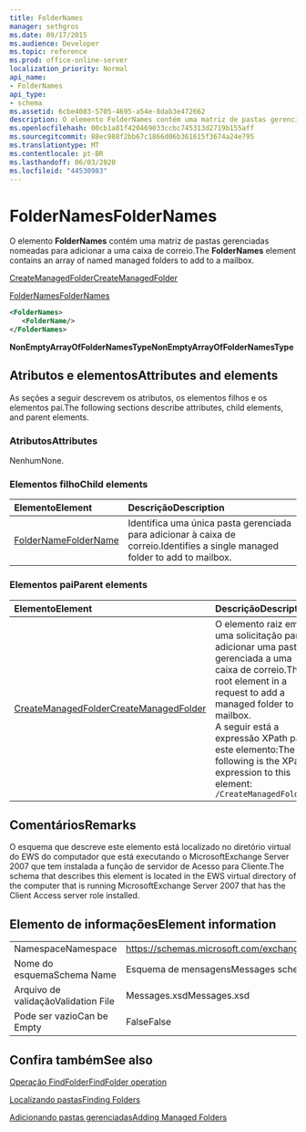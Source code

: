 ```yaml
---
title: FolderNames
manager: sethgros
ms.date: 09/17/2015
ms.audience: Developer
ms.topic: reference
ms.prod: office-online-server
localization_priority: Normal
api_name:
- FolderNames
api_type:
- schema
ms.assetid: 6cbe4083-5705-4695-a54e-8dab3e472662
description: O elemento FolderNames contém uma matriz de pastas gerenciadas nomeadas para adicionar a uma caixa de correio.
ms.openlocfilehash: 00cb1a81f420469033ccbc745313d2719b155aff
ms.sourcegitcommit: 88ec988f2bb67c1866d06b361615f3674a24e795
ms.translationtype: MT
ms.contentlocale: pt-BR
ms.lasthandoff: 06/03/2020
ms.locfileid: "44530983"
---
```

# <a name="foldernames"></a><span data-ttu-id="ba17f-103">FolderNames</span><span class="sxs-lookup"><span data-stu-id="ba17f-103">FolderNames</span></span>

<span data-ttu-id="ba17f-104">O elemento **FolderNames** contém uma matriz de pastas gerenciadas nomeadas para adicionar a uma caixa de correio.</span><span class="sxs-lookup"><span data-stu-id="ba17f-104">The **FolderNames** element contains an array of named managed folders to add to a mailbox.</span></span> 
  
[<span data-ttu-id="ba17f-105">CreateManagedFolder</span><span class="sxs-lookup"><span data-stu-id="ba17f-105">CreateManagedFolder</span></span>](createmanagedfolder.md)
  
[<span data-ttu-id="ba17f-106">FolderNames</span><span class="sxs-lookup"><span data-stu-id="ba17f-106">FolderNames</span></span>](foldernames.md)
  
```xml
<FolderNames>
   <FolderName/>
</FolderNames>
```

 <span data-ttu-id="ba17f-107">**NonEmptyArrayOfFolderNamesType**</span><span class="sxs-lookup"><span data-stu-id="ba17f-107">**NonEmptyArrayOfFolderNamesType**</span></span>
## <a name="attributes-and-elements"></a><span data-ttu-id="ba17f-108">Atributos e elementos</span><span class="sxs-lookup"><span data-stu-id="ba17f-108">Attributes and elements</span></span>

<span data-ttu-id="ba17f-109">As seções a seguir descrevem os atributos, os elementos filhos e os elementos pai.</span><span class="sxs-lookup"><span data-stu-id="ba17f-109">The following sections describe attributes, child elements, and parent elements.</span></span>
  
### <a name="attributes"></a><span data-ttu-id="ba17f-110">Atributos</span><span class="sxs-lookup"><span data-stu-id="ba17f-110">Attributes</span></span>

<span data-ttu-id="ba17f-111">Nenhum</span><span class="sxs-lookup"><span data-stu-id="ba17f-111">None.</span></span>
  
### <a name="child-elements"></a><span data-ttu-id="ba17f-112">Elementos filho</span><span class="sxs-lookup"><span data-stu-id="ba17f-112">Child elements</span></span>

|<span data-ttu-id="ba17f-113">**Elemento**</span><span class="sxs-lookup"><span data-stu-id="ba17f-113">**Element**</span></span>|<span data-ttu-id="ba17f-114">**Descrição**</span><span class="sxs-lookup"><span data-stu-id="ba17f-114">**Description**</span></span>|
|:-----|:-----|
|[<span data-ttu-id="ba17f-115">FolderName</span><span class="sxs-lookup"><span data-stu-id="ba17f-115">FolderName</span></span>](foldername.md) <br/> |<span data-ttu-id="ba17f-116">Identifica uma única pasta gerenciada para adicionar à caixa de correio.</span><span class="sxs-lookup"><span data-stu-id="ba17f-116">Identifies a single managed folder to add to mailbox.</span></span>  <br/> |
   
### <a name="parent-elements"></a><span data-ttu-id="ba17f-117">Elementos pai</span><span class="sxs-lookup"><span data-stu-id="ba17f-117">Parent elements</span></span>

|<span data-ttu-id="ba17f-118">**Elemento**</span><span class="sxs-lookup"><span data-stu-id="ba17f-118">**Element**</span></span>|<span data-ttu-id="ba17f-119">**Descrição**</span><span class="sxs-lookup"><span data-stu-id="ba17f-119">**Description**</span></span>|
|:-----|:-----|
|[<span data-ttu-id="ba17f-120">CreateManagedFolder</span><span class="sxs-lookup"><span data-stu-id="ba17f-120">CreateManagedFolder</span></span>](createmanagedfolder.md) <br/> |<span data-ttu-id="ba17f-121">O elemento raiz em uma solicitação para adicionar uma pasta gerenciada a uma caixa de correio.</span><span class="sxs-lookup"><span data-stu-id="ba17f-121">The root element in a request to add a managed folder to a mailbox.</span></span>  <br/> <span data-ttu-id="ba17f-122">A seguir está a expressão XPath para este elemento:</span><span class="sxs-lookup"><span data-stu-id="ba17f-122">The following is the XPath expression to this element:</span></span>  <br/>  `/CreateManagedFolder` <br/> |
   
## <a name="remarks"></a><span data-ttu-id="ba17f-123">Comentários</span><span class="sxs-lookup"><span data-stu-id="ba17f-123">Remarks</span></span>

<span data-ttu-id="ba17f-124">O esquema que descreve este elemento está localizado no diretório virtual do EWS do computador que está executando o MicrosoftExchange Server 2007 que tem instalada a função de servidor de Acesso para Cliente.</span><span class="sxs-lookup"><span data-stu-id="ba17f-124">The schema that describes this element is located in the EWS virtual directory of the computer that is running MicrosoftExchange Server 2007 that has the Client Access server role installed.</span></span>
  
## <a name="element-information"></a><span data-ttu-id="ba17f-125">Elemento de informações</span><span class="sxs-lookup"><span data-stu-id="ba17f-125">Element information</span></span>

|||
|:-----|:-----|
|<span data-ttu-id="ba17f-126">Namespace</span><span class="sxs-lookup"><span data-stu-id="ba17f-126">Namespace</span></span>  <br/> |https://schemas.microsoft.com/exchange/services/2006/messages  <br/> |
|<span data-ttu-id="ba17f-127">Nome do esquema</span><span class="sxs-lookup"><span data-stu-id="ba17f-127">Schema Name</span></span>  <br/> |<span data-ttu-id="ba17f-128">Esquema de mensagens</span><span class="sxs-lookup"><span data-stu-id="ba17f-128">Messages schema</span></span>  <br/> |
|<span data-ttu-id="ba17f-129">Arquivo de validação</span><span class="sxs-lookup"><span data-stu-id="ba17f-129">Validation File</span></span>  <br/> |<span data-ttu-id="ba17f-130">Messages.xsd</span><span class="sxs-lookup"><span data-stu-id="ba17f-130">Messages.xsd</span></span>  <br/> |
|<span data-ttu-id="ba17f-131">Pode ser vazio</span><span class="sxs-lookup"><span data-stu-id="ba17f-131">Can be Empty</span></span>  <br/> |<span data-ttu-id="ba17f-132">False</span><span class="sxs-lookup"><span data-stu-id="ba17f-132">False</span></span>  <br/> |
   
## <a name="see-also"></a><span data-ttu-id="ba17f-133">Confira também</span><span class="sxs-lookup"><span data-stu-id="ba17f-133">See also</span></span>



[<span data-ttu-id="ba17f-134">Operação FindFolder</span><span class="sxs-lookup"><span data-stu-id="ba17f-134">FindFolder operation</span></span>](findfolder-operation.md)


[<span data-ttu-id="ba17f-135">Localizando pastas</span><span class="sxs-lookup"><span data-stu-id="ba17f-135">Finding Folders</span></span>](https://msdn.microsoft.com/library/9124d868-017a-43f0-b915-5c0082cacec9%28Office.15%29.aspx)
  
[<span data-ttu-id="ba17f-136">Adicionando pastas gerenciadas</span><span class="sxs-lookup"><span data-stu-id="ba17f-136">Adding Managed Folders</span></span>](https://msdn.microsoft.com/library/846658c6-7043-40fb-8439-19f97c2a967f%28Office.15%29.aspx)

